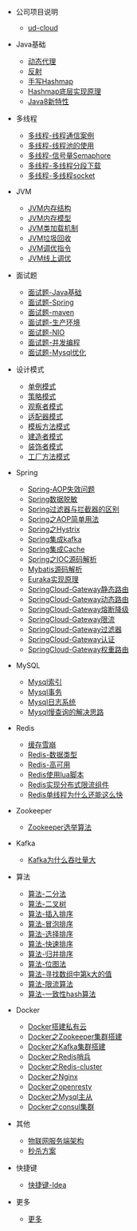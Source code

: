 - 公司项目说明

  - [ud-cloud](note/公司项目介绍.md)

- Java基础

  - [动态代理](note/Java动态代理.md)
  - [反射](note/Java反射.md)
  - [手写Hashmap](note/手写Hashmap.md)
  - [Hashmap底层实现原理](note/Hashmap底层实现原理.md)
  - [Java8新特性](note/Java8新特性.md)


- 多线程

  - [多线程-线程通信案例](note/多线程-线程通信案例.md)
  - [多线程-线程池的使用](note/多线程-线程池的使用.md)
  - [多线程-信号量Semaphore](note/多线程-信号量Semaphore.md)
  - [多线程-多线程分段下载](note/多线程-多线程分段下载.md)
  - [多线程-多线程socket](note/多线程-多线程socket.md)


- JVM

  - [JVM内存结构](note/JVM内存结构.md)
  - [JVM内存模型](note/JVM内存模型.md)
  - [JVM类加载机制](note/JVM类加载机制.md)
  - [JVM垃圾回收](note/JVM垃圾回收.md)
  - [JVM调优指令](note/JVM调优指令.md)
  - [JVM线上调优](note/JVM线上调优.md)



- 面试题

  - [面试题-Java基础](note/面试题-Java基础.md)
  - [面试题-Spring](note/面试题-Spring.md)
  - [面试题-maven](note/面试题-maven.md)
  - [面试题-生产环境](note/面试题-生产环境.md)
  - [面试题-NIO](note/面试题-NIO.md)
  - [面试题-并发编程](note/面试-并发编程.md)
  - [面试题-Mysql优化](note/面试题-Mysql优化.md)

  

- 设计模式

  - [单例模式](note/设计模式-单例模式.md)
  - [策略模式](note/设计模式-策略模式.md)
  - [观察者模式](note/设计模式-观察者模式.md)
  - [适配器模式](note/设计模式-适配器模式.md)
  - [模板方法模式](note/设计模式-模板方法模式.md)
  - [建造者模式](note/设计模式-建造者模式.md)
  - [装饰者模式](note/设计模式-装饰者模式.md)
  - [工厂方法模式](note/设计模式-工厂方法模式.md)


- Spring

  - [Spring-AOP失效问题](note/Spring-AOP失效问题.md)
  - [Spring数据脱敏](note/Spring数据脱敏.md)
  - [Spring过滤器与拦截器的区别](note/Spring过滤器与拦截器的区别.md)
  - [Spring之AOP简单用法](note/Spring之AOP简单用法.md)
  - [Spring之Hystrix](note/Spring之Hystrix.md)
  - [Spring集成kafka](note/Springboot集成kafka)
  - [Spring集成Cache](note/Springboot集成Cache)
  - [Spring之IOC源码解析](note/Spring之IOC源码解析.md)
  - [Mybatis源码解析](note/Mybatis源码解析.md)
  - [Euraka实现原理](note/Euraka实现原理.md)
  - [SpringCloud-Gateway静态路由](note/SpringCloud-Gateway静态路由.md)
  - [SpringCloud-Gateway动态路由](note/SpringCloud-Gateway动态路由.md)
  - [SpringCloud-Gateway熔断降级](note/SpringCloud-Gateway熔断降级.md)
  - [SpringCloud-Gateway限流](note/SpringCloud-Gateway限流.md)
  - [SpringCloud-Gateway过滤器](note/SpringCloud-Gateway过滤器.md)
  - [SpringCloud-Gateway认证](note/SpringCloud-Gateway认证.md)
  - [SpringCloud-Gateway权重路由](note/SpringCloud-Gateway权重路由.md)


- MySQL

  - [Mysql索引](note/mysql索引.md)
  - [Mysql事务](note/mysql事务.md)
  - [Mysql日志系统](note/Mysql日志系统.md)  
  - [Mysql慢查询的解决思路](note/Mysql慢查询的解决思路.md)

- Redis

  - [缓存雪崩](note/缓存雪崩.md)
  - [Redis-数据类型](note/Redis-数据类型.md)
  - [Redis-高可用](note/Redis高可用.md)
  - [Redis使用lua脚本](note/Redis使用lua脚本.md)
  - [Redis实现分布式限流组件](note/Redis实现分布式限流组件.md)
  - [Redis单线程为什么还能这么快](note/Redis单线程为什么还能这么快.md)

- Zookeeper

  - [Zookeeper选举算法](note/Zookeeper选举算法.md)

- Kafka

  - [Kafka为什么吞吐量大](note/Kafka为什么吞吐量大.md)



- 算法

  - [算法-二分法](note/算法-二分法.md)
  - [算法-二叉树](note/算法-二叉树.md)
  - [算法-插入排序](note/算法-插入排序.md)
  - [算法-冒泡排序](note/算法-冒泡排序.md)
  - [算法-选择排序](note/算法-选择排序.md)
  - [算法-快速排序](note/算法-快速排序.md)
  - [算法-归并排序](note/算法-归并排序.md)
  - [算法-位图法](note/算法-位图法.md)
  - [算法-寻找数组中第k大的值](note/算法-寻找数组中第k大的值.md)
  - [算法-限流算法](note/算法-限流算法.md)
  - [算法-一致性hash算法](note/算法-一致性hash算法.md)


- Docker

  - [Docker搭建私有云](note/Docker搭建私有云.md)
  - [Docker之Zookeeper集群搭建](note/Docker之Zookeeper集群搭建.md)
  - [Docker之Kafka集群搭建](note/Docker之Kafka集群搭建.md)
  - [Docker之Redis哨兵](note/Docker之Redis哨兵.md)
  - [Docker之Redis-cluster](note/Docker之Redis-cluster.md)
  - [Docker之Nginx](note/Docker之Nginx.md)
  - [Docker之openresty](note/Docker之openresty.md)
  - [Docker之Mysql主从](note/Docker之Mysql主从.md)
  - [Docker之consul集群](note/Docker之consul集群.md)


- 其他

  - [物联网服务端架构](note/物联网服务端架构.md)
  - [秒杀方案](note/秒杀方案.md)


- 快捷键

  - [快捷键-Idea](note/快捷键-Idea.md)

- 更多

  - [更多](draft/)



